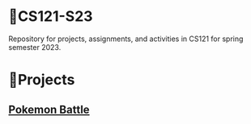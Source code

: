 # 📁**CS121-S23**
Repository for projects, assignments, and activities in CS121 for spring semester 2023.


# 🔨Projects
## [Pokemon Battle](https://github.com/Oluwa-Temmy/CS121-S23/tree/main/Projects/Project1)
